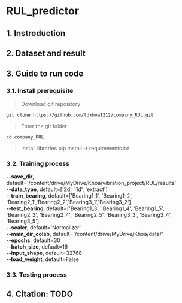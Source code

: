 # RUL_predictor

## 1. Instroduction
## 2. Dataset and result
## 3. Guide to run code
### 3.1. Install prerequisite
> Download git repository

    git clone https://github.com/tdkhoa1212/company_RUL.git

>Enter the git folder

    cd company_RUL

>Install libraries
    pip install -r requirements.txt
### 3.2. Training process
**--save_dir**,     &nbsp;  default='/content/drive/MyDrive/Khoa/vibration_project/RUL/results'<br/>
**--data_type**,      default=['2d', '1d', 'extract']<br/>
**--train_bearing**,  default=['Bearing1_1', 'Bearing1_2', 'Bearing2_1','Bearing2_2','Bearing3_1','Bearing3_2']<br/>
**--test_bearing**,   default=['Bearing1_3', 'Bearing1_4', 'Bearing1_5', 'Bearing2_3', 'Bearing2_4', 'Bearing2_5', 'Bearing3_3', 'Bearing3_4', 'Bearing3_5']<br/>
**--scaler**,         default='Normalizer'<br/>
**--main_dir_colab**, default='/content/drive/MyDrive/Khoa/data/'<br/>
**--epochs**,         default=30<br/>
**--batch_size**,     default=16<br/>
**--input_shape**,    default=32768<br/>
**--load_weight**,    default=False<br/>
### 3.3. Testing process
## 4. Citation: TODO
